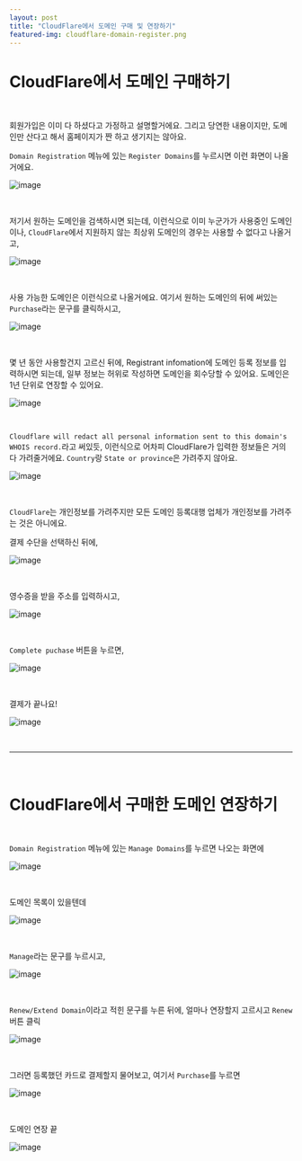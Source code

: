 ```yaml
---
layout: post
title: "CloudFlare에서 도메인 구매 및 연장하기"
featured-img: cloudflare-domain-register.png
---
```


# CloudFlare에서 도메인 구매하기
<br/>

회원가입은 이미 다 하셨다고 가정하고 설명할거에요.
그리고 당연한 내용이지만, 도메인만 산다고 해서 홈페이지가 짠 하고 생기지는 않아요.

`Domain Registration` 메뉴에 있는 `Register Domains`를 누르시면 이런 화면이 나올거에요.

![image]({{site.url}}{{site.baseurl}}/assets/images/cloudflare-domain-register/0.png)

<br/>

저기서 원하는 도메인을 검색하시면 되는데, 이런식으로 이미 누군가가 사용중인 도메인이나, `CloudFlare`에서 지원하지 않는 최상위 도메인의 경우는 사용할 수 없다고 나올거고,

![image]({{site.url}}{{site.baseurl}}/assets/images/cloudflare-domain-register/1.png)

<br/>

사용 가능한 도메인은 이런식으로 나올거에요.
여기서 원하는 도메인의 뒤에 써있는 `Purchase`라는 문구를 클릭하시고,

![image]({{site.url}}{{site.baseurl}}/assets/images/cloudflare-domain-register/2.png)

<br/>

몇 년 동안 사용할건지 고르신 뒤에, Registrant infomation에 도메인 등록 정보를 입력하시면 되는데, 일부 정보는 허위로 작성하면 도메인을 회수당할 수 있어요.
도메인은 1년 단위로 연장할 수 있어요.

![image]({{site.url}}{{site.baseurl}}/assets/images/cloudflare-domain-register/3.png)

<br/>

`Cloudflare will redact all personal information sent to this domain's WHOIS record.`라고 써있듯, 이런식으로 어차피 CloudFlare가 입력한 정보들은 거의 다 가려줄거에요. `Country`랑 `State or province`은 가려주지 않아요.

![image]({{site.url}}{{site.baseurl}}/assets/images/cloudflare-domain-register/4.png)

<br/>

`CloudFlare`는 개인정보를 가려주지만 모든 도메인 등록대행 업체가 개인정보를 가려주는 것은 아니에요.

결제 수단을 선택하신 뒤에,

![image]({{site.url}}{{site.baseurl}}/assets/images/cloudflare-domain-register/5.png)

<br/>

영수증을 받을 주소를 입력하시고,

![image]({{site.url}}{{site.baseurl}}/assets/images/cloudflare-domain-register/6.png)

<br/>

`Complete puchase` 버튼을 누르면,

![image]({{site.url}}{{site.baseurl}}/assets/images/cloudflare-domain-register/7.png)

<br/>

결제가 끝나요!

![image]({{site.url}}{{site.baseurl}}/assets/images/cloudflare-domain-register/8.png)

<br/>

***

<br/>

# CloudFlare에서 구매한 도메인 연장하기
<br/>

`Domain Registration` 메뉴에 있는 `Manage Domains`를 누르면 나오는 화면에

![image]({{site.url}}{{site.baseurl}}/assets/images/cloudflare-domain-register/9.png)

<br/>

도메인 목록이 있을텐데

![image]({{site.url}}{{site.baseurl}}/assets/images/cloudflare-domain-register/10.png)

<br/>

`Manage`라는 문구를 누르시고,

![image]({{site.url}}{{site.baseurl}}/assets/images/cloudflare-domain-register/11.png)

<br/>

`Renew/Extend Domain`이라고 적힌 문구를 누른 뒤에, 얼마나 연장할지 고르시고 `Renew` 버튼 클릭

![image]({{site.url}}{{site.baseurl}}/assets/images/cloudflare-domain-register/12.png)

<br/>

그러면 등록했던 카드로 결제할지 물어보고, 여기서 `Purchase`를 누르면

![image]({{site.url}}{{site.baseurl}}/assets/images/cloudflare-domain-register/13.png)

<br/>

도메인 연장 끝

![image]({{site.url}}{{site.baseurl}}/assets/images/cloudflare-domain-register/14.png)


